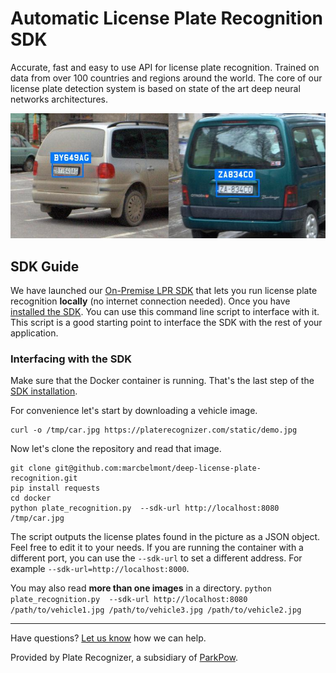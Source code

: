 # Automatic License Plate Recognition SDK

Accurate, fast and easy to use API for license plate recognition. Trained on data from over 100 countries and regions around the world. The core of our license plate detection system is based on state of the art deep neural networks architectures.

<p align="center">
  <img src="../assets/demo.jpg">
</p>

## SDK Guide

We have launched our [On-Premise LPR SDK](https://platerecognizer.com/) that lets you run license plate recognition **locally** (no internet connection needed). Once you have [installed the SDK](https://platerecognizer.com/sdk/). You can use this command line script to interface with it. This script is a good starting point to interface the SDK with the rest of your application.

### Interfacing with the SDK

Make sure that the Docker container is running. That's the last step of the [SDK installation](https://platerecognizer.com/sdk/).

For convenience let's start by downloading a vehicle image.

```
curl -o /tmp/car.jpg https://platerecognizer.com/static/demo.jpg
```

Now let's clone the repository and read that image.

```
git clone git@github.com:marcbelmont/deep-license-plate-recognition.git
pip install requests
cd docker
python plate_recognition.py  --sdk-url http://localhost:8080  /tmp/car.jpg
```

The script outputs the license plates found in the picture as a JSON object. Feel free to edit it to your needs. If you are running the container with a different port, you can use the `--sdk-url` to set a different address. For example `--sdk-url=http://localhost:8000`.

You may also read **more than one images** in a directory. 
`python plate_recognition.py  --sdk-url http://localhost:8080 /path/to/vehicle1.jpg /path/to/vehicle3.jpg /path/to/vehicle2.jpg `

---
Have questions?  [Let us know](https://platerecognizer.com/contact) how we can help.

Provided by Plate Recognizer, a subsidiary of [ParkPow](https://parkpow.com/).
